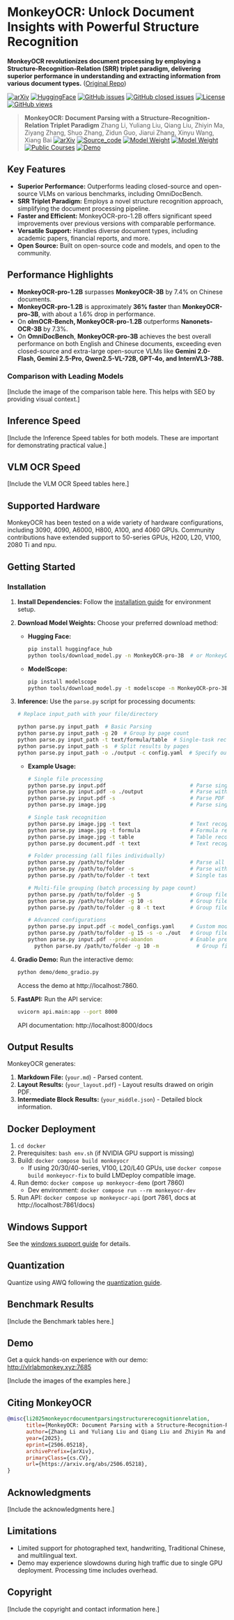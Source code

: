 # MonkeyOCR: Unlock Document Insights with Powerful Structure Recognition

**MonkeyOCR revolutionizes document processing by employing a Structure-Recognition-Relation (SRR) triplet paradigm, delivering superior performance in understanding and extracting information from various document types.**  ([Original Repo](https://github.com/Yuliang-Liu/MonkeyOCR))

[![arXiv](https://img.shields.io/badge/Arxiv-MonkeyOCR-b31b1b.svg?logo=arXiv)](https://arxiv.org/abs/2506.05218)
[![HuggingFace](https://img.shields.io/badge/HuggingFace-black.svg?logo=HuggingFace)](https://huggingface.co/echo840/MonkeyOCR-pro-3B)
[![GitHub issues](https://img.shields.io/github/issues/Yuliang-Liu/MonkeyOCR?color=critical&label=Issues)](https://github.com/Yuliang-Liu/MonkeyOCR/issues?q=is%3Aopen+is%3Aissue)
[![GitHub closed issues](https://img.shields.io/github/issues-closed/Yuliang-Liu/MonkeyOCR?color=success&label=Issues)](https://github.com/Yuliang-Liu/MonkeyOCR/issues?q=is%3Aissue+is%3Aclosed)
[![License](https://img.shields.io/badge/License-Apache%202.0-yellow)](https://github.com/Yuliang-Liu/MonkeyOCR/blob/main/LICENSE.txt)
[![GitHub views](https://komarev.com/ghpvc/?username=Yuliang-Liu&repo=MonkeyOCR&color=brightgreen&label=Views)](https://github.com/Yuliang-Liu/MonkeyOCR)

> **MonkeyOCR: Document Parsing with a Structure-Recognition-Relation Triplet Paradigm**
> Zhang Li, Yuliang Liu, Qiang Liu, Zhiyin Ma, Ziyang Zhang, Shuo Zhang, Zidun Guo, Jiarui Zhang, Xinyu Wang, Xiang Bai
[![arXiv](https://img.shields.io/badge/Arxiv-b31b1b.svg?logo=arXiv)](https://arxiv.org/abs/2506.05218)
[![Source_code](https://img.shields.io/badge/Code-Available-white)](README.md)
[![Model Weight](https://img.shields.io/badge/HuggingFace-gray)](https://huggingface.co/echo840/MonkeyOCR)
[![Model Weight](https://img.shields.io/badge/ModelScope-green)](https://modelscope.cn/models/l1731396519/MonkeyOCR)
[![Public Courses](https://img.shields.io/badge/Openbayes-yellow)](https://openbayes.com/console/public/tutorials/91ESrGvEvBq)
[![Demo](https://img.shields.io/badge/Demo-blue)](http://vlrlabmonkey.xyz:7685/)

## Key Features

*   **Superior Performance:** Outperforms leading closed-source and open-source VLMs on various benchmarks, including OmniDocBench.
*   **SRR Triplet Paradigm:** Employs a novel structure recognition approach, simplifying the document processing pipeline.
*   **Faster and Efficient:** MonkeyOCR-pro-1.2B offers significant speed improvements over previous versions with comparable performance.
*   **Versatile Support:** Handles diverse document types, including academic papers, financial reports, and more.
*   **Open Source:** Built on open-source code and models, and open to the community.

## Performance Highlights

*   **MonkeyOCR-pro-1.2B** surpasses **MonkeyOCR-3B** by 7.4% on Chinese documents.
*   **MonkeyOCR-pro-1.2B** is approximately **36% faster** than **MonkeyOCR-pro-3B**, with about a 1.6% drop in performance.
*   On **olmOCR-Bench, MonkeyOCR-pro-1.2B** outperforms **Nanonets-OCR-3B** by 7.3%.
*   On **OmniDocBench**, **MonkeyOCR-pro-3B** achieves the best overall performance on both English and Chinese documents, exceeding even closed-source and extra-large open-source VLMs like **Gemini 2.0-Flash, Gemini 2.5-Pro, Qwen2.5-VL-72B, GPT-4o, and InternVL3-78B.**

### Comparison with Leading Models

[Include the image of the comparison table here.  This helps with SEO by providing visual context.]

## Inference Speed

[Include the Inference Speed tables for both models.  These are important for demonstrating practical value.]

## VLM OCR Speed

[Include the VLM OCR Speed tables here.]

## Supported Hardware

MonkeyOCR has been tested on a wide variety of hardware configurations, including 3090, 4090, A6000, H800, A100, and 4060 GPUs.  Community contributions have extended support to 50-series GPUs, H200, L20, V100, 2080 Ti and npu.

## Getting Started

### Installation

1.  **Install Dependencies:** Follow the [installation guide](https://github.com/Yuliang-Liu/MonkeyOCR/blob/main/docs/install_cuda_pp.md#install-with-cuda-support) for environment setup.
2.  **Download Model Weights:** Choose your preferred download method:

    *   **Hugging Face:**
        ```bash
        pip install huggingface_hub
        python tools/download_model.py -n MonkeyOCR-pro-3B  # or MonkeyOCR
        ```

    *   **ModelScope:**
        ```bash
        pip install modelscope
        python tools/download_model.py -t modelscope -n MonkeyOCR-pro-3B  # or MonkeyOCR
        ```
3.  **Inference:** Use the `parse.py` script for processing documents:

    ```bash
    # Replace input_path with your file/directory

    python parse.py input_path  # Basic Parsing
    python parse.py input_path -g 20  # Group by page count
    python parse.py input_path -t text/formula/table  # Single-task recognition
    python parse.py input_path -s  # Split results by pages
    python parse.py input_path -o ./output -c config.yaml  # Specify output
    ```

    *   **Example Usage:**

        ```bash
        # Single file processing
        python parse.py input.pdf                           # Parse single PDF file
        python parse.py input.pdf -o ./output               # Parse with custom output dir
        python parse.py input.pdf -s                        # Parse PDF with page splitting
        python parse.py image.jpg                           # Parse single image file

        # Single task recognition
        python parse.py image.jpg -t text                   # Text recognition from image
        python parse.py image.jpg -t formula                # Formula recognition from image
        python parse.py image.jpg -t table                  # Table recognition from image
        python parse.py document.pdf -t text                # Text recognition from all PDF pages

        # Folder processing (all files individually)
        python parse.py /path/to/folder                     # Parse all files in folder
        python parse.py /path/to/folder -s                  # Parse with page splitting
        python parse.py /path/to/folder -t text             # Single task recognition for all files

        # Multi-file grouping (batch processing by page count)
        python parse.py /path/to/folder -g 5                # Group files with max 5 total pages
        python parse.py /path/to/folder -g 10 -s            # Group files with page splitting
        python parse.py /path/to/folder -g 8 -t text        # Group files for single task recognition

        # Advanced configurations
        python parse.py input.pdf -c model_configs.yaml     # Custom model configuration
        python parse.py /path/to/folder -g 15 -s -o ./out   # Group files, split pages, custom output
        python parse.py input.pdf --pred-abandon            # Enable predicting abandon elements
          python parse.py /path/to/folder -g 10 -m            # Group files and merge text blocks in output
        ```

4.  **Gradio Demo:** Run the interactive demo:

    ```bash
    python demo/demo_gradio.py
    ```
    Access the demo at http://localhost:7860.

5.  **FastAPI:** Run the API service:

    ```bash
    uvicorn api.main:app --port 8000
    ```
    API documentation: http://localhost:8000/docs

## Output Results

MonkeyOCR generates:

1.  **Markdown File:** (`your.md`) - Parsed content.
2.  **Layout Results:** (`your_layout.pdf`) - Layout results drawed on origin PDF.
3.  **Intermediate Block Results:** (`your_middle.json`) - Detailed block information.

## Docker Deployment

1.  `cd docker`
2.  Prerequisites: `bash env.sh` (if NVIDIA GPU support is missing)
3.  Build: `docker compose build monkeyocr`
    *   If using 20/30/40-series, V100, L20/L40 GPUs, use `docker compose build monkeyocr-fix` to build LMDeploy compatible image.
4.  Run demo: `docker compose up monkeyocr-demo` (port 7860)
    *   Dev environment: `docker compose run --rm monkeyocr-dev`
5.  Run API: `docker compose up monkeyocr-api` (port 7861, docs at http://localhost:7861/docs)

## Windows Support

See the [windows support guide](docs/windows_support.md) for details.

## Quantization

Quantize using AWQ following the [quantization guide](docs/Quantization.md).

## Benchmark Results

[Include the Benchmark tables here.]

## Demo

Get a quick hands-on experience with our demo: http://vlrlabmonkey.xyz:7685

[Include the images of the examples here.]

## Citing MonkeyOCR

```BibTeX
@misc{li2025monkeyocrdocumentparsingstructurerecognitionrelation,
      title={MonkeyOCR: Document Parsing with a Structure-Recognition-Relation Triplet Paradigm},
      author={Zhang Li and Yuliang Liu and Qiang Liu and Zhiyin Ma and Ziyang Zhang and Shuo Zhang and Zidun Guo and Jiarui Zhang and Xinyu Wang and Xiang Bai},
      year={2025},
      eprint={2506.05218},
      archivePrefix={arXiv},
      primaryClass={cs.CV},
      url={https://arxiv.org/abs/2506.05218},
}
```

## Acknowledgments

[Include the acknowledgments here.]

## Limitations

*   Limited support for photographed text, handwriting, Traditional Chinese, and multilingual text.
*   Demo may experience slowdowns during high traffic due to single GPU deployment.  Processing time includes overhead.

## Copyright

[Include the copyright and contact information here.]